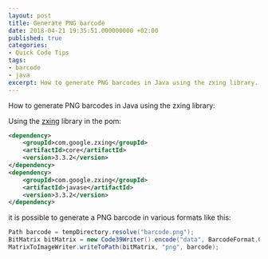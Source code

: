 ```yaml
---
layout: post
title: Generate PNG barcode
date: 2018-04-21 19:35:51.000000000 +02:00
published: true
categories:
- Quick Code Tips
tags:
- barcode
- java
excerpt: How to generate PNG barcodes in Java using the zxing library.
---
```


How to generate PNG barcodes in Java using the zxing library:

<!--more-->

Using the <a href="https://github.com/zxing/zxing">zxing</a> library in the pom:

```xml
<dependency>
    <groupId>com.google.zxing</groupId>
    <artifactId>core</artifactId>
    <version>3.3.2</version>
</dependency>
<dependency>
    <groupId>com.google.zxing</groupId>
    <artifactId>javase</artifactId>
    <version>3.3.2</version>
</dependency>
```

it is possible to generate a PNG barcode in various formats like this:

```java
Path barcode = tempDirectory.resolve("barcode.png");
BitMatrix bitMatrix = new Code39Writer().encode("data", BarcodeFormat.CODE_39, 204, 70);
MatrixToImageWriter.writeToPath(bitMatrix, "png", barcode);
```
